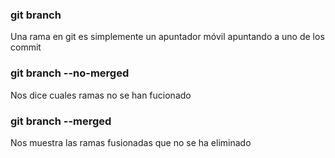 ### git branch
Una rama en git es simplemente un apuntador móvil apuntando a uno de los commit

### git branch --no-merged
Nos dice cuales ramas no se han fucionado

### git branch --merged
Nos muestra las ramas fusionadas que no se ha eliminado